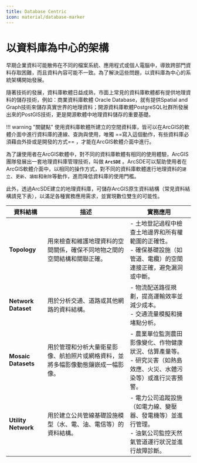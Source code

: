 ```yaml
---
title: Database Centric
icon: material/database-marker
---
```


# 以資料庫為中心的架構

早期企業資料可能散佈在不同的檔案系統、應用程式或個人電腦中，導致跨部門資料存取困難，而且資料內容可能不一致。為了解決這些問題，以資料庫為中心的系統架構開始發展。

隨著技術的發展，資料庫軟體日益成熟，市面上常見的資料庫軟體都有提供地理資料的儲存技術，例如：商業資料庫軟體 Oracle Database，就有提供Spatial and Graph技術來儲存真實世界的地理資料；開源資料庫軟體PostgreSQL社群所發展出來的PostGIS技術，更是開源軟體中地理資料儲存的重要基礎。

!!! warning "關鍵點"
    使用資料庫軟體所建立的空間資料庫，皆可以在ArcGIS的軟體介面中進行資料庫的連線、查詢與使用，唯獨 ==寫入這個動作，有些資料庫必須藉由外掛或是開發的方式== ，才能在ArcGIS軟體介面中進行。

為了讓使用者在ArcGIS軟體中，對不同的資料庫軟體有相同的使用體驗，ArcGIS團隊發展出一套地理資料庫管理技術，叫做 **`ArcSDE`** 。ArcSDE可以幫助使用者在ArcGIS軟體介面中，以相同的操作方式，對不同的資料庫軟體進行地理資料的`建立`、`更新`、`讀取`和`刪除`等動作，進而降低資料庫的使用門檻。

此外，透過ArcSDE建立的地理資料庫，可儲存ArcGIS原生資料結構（常見資料結構請見下表），以滿足各種實務應用需求，並實現數位雙生的可能性。


| **資料結構**        | **描述**                                                                         | **實務應用**                                                                                                          |
| ------------------- | -------------------------------------------------------------------------------- | --------------------------------------------------------------------------------------------------------------------- |
| **Topology**        | 用來檢查和維護地理資料的空間關係，確保不同地物之間的空間結構和關聯正確。         | - 土地登記過程中檢查土地邊界和所有權範圍的正確性。<br> - 確保基礎設施（如管道、電纜）的空間連接正確，避免漏洞或中斷。 |
| **Network Dataset** | 用於分析交通、道路或其他網路的資料結構。                                         | - 物流配送路徑規劃，提高運輸效率並減少成本。<br> - 交通流量模擬和擁堵點分析。                                         |
| **Mosaic Datasets** | 用於管理和分析大量衛星影像、航拍照片或網格資料，並將多幅影像動態鑲嵌成一幅影像。 | - 農業單位監測農田影像變化、作物健康狀況、估算產量等。<br> - 研究災害（如熱島效應、火災、水體污染等）或進行災害預警。 |
| **Utility Network** | 用於建立公共管線基礎設施模型（水、電、油、電信等）的資料結構。                   | - 電力公司追蹤設施（如電力線、變壓器、發電機等）並進行管理。<br> - 油氣公司監控天然氣管道運行狀況並進行故障診斷。     |